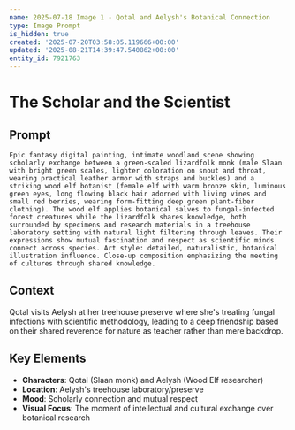 ```yaml
---
name: 2025-07-18 Image 1 - Qotal and Aelysh's Botanical Connection
type: Image Prompt
is_hidden: true
created: '2025-07-20T03:58:05.119666+00:00'
updated: '2025-08-21T14:39:47.540862+00:00'
entity_id: 7921763
---
```


# The Scholar and the Scientist

## Prompt

```
Epic fantasy digital painting, intimate woodland scene showing scholarly exchange between a green-scaled lizardfolk monk (male Slaan with bright green scales, lighter coloration on snout and throat, wearing practical leather armor with straps and buckles) and a striking wood elf botanist (female elf with warm bronze skin, luminous green eyes, long flowing black hair adorned with living vines and small red berries, wearing form-fitting deep green plant-fiber clothing). The wood elf applies botanical salves to fungal-infected forest creatures while the lizardfolk shares knowledge, both surrounded by specimens and research materials in a treehouse laboratory setting with natural light filtering through leaves. Their expressions show mutual fascination and respect as scientific minds connect across species. Art style: detailed, naturalistic, botanical illustration influence. Close-up composition emphasizing the meeting of cultures through shared knowledge.
```

## Context

Qotal visits Aelysh at her treehouse preserve where she's treating fungal infections with scientific methodology, leading to a deep friendship based on their shared reverence for nature as teacher rather than mere backdrop.

## Key Elements

- **Characters**: Qotal (Slaan monk) and Aelysh (Wood Elf researcher)
- **Location**: Aelysh's treehouse laboratory/preserve
- **Mood**: Scholarly connection and mutual respect
- **Visual Focus**: The moment of intellectual and cultural exchange over botanical research
